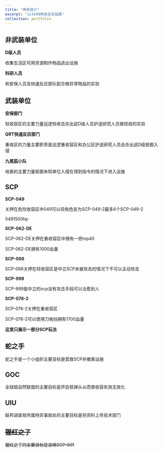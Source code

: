```yaml
---
title: "角色简介"
excerpt: "site99角色生存指南"
collection: portfolio
---
```



## 非武装单位

**D级人员**

收集生活区可用资源制作物品逃出设施

**科研人员**

和安保人员及快速反应部队配合做异常物品的实验

## 武装单位

**安保部门**

轻收容区的主要力量巡逻轻收击杀出逃D级人员护送研究人员做轻收的实验

**QRT快速反应部门**

重收区的力量主要职责是巡逻重收容区和办公区护送研究人员击杀出逃D级抵御入侵

**九尾狐小队**

地表的主要力量抵御未知单位入侵在得到指令的情况下进入设施

## SCP

**SCP-049**

关押在危险收容区中049可以将角色变为SCP-049-2最多6个SCP-049-2

0491500hp

**SCP-062-DE**

SCP-062-DE关押在重收容区中拥有一把mp40

SCP-062-DE拥有1000血量

**SCP-066**

SCP-066关押在轻收容区是中立SCP未被攻击的情况下不可以主动攻击

**SCP-999**

SCP-999是中立的scp没有攻击手段可以治愈别人

**SCP-076-2**

SCP-076-2关押在重收容区

SCP-076-2可以使用刀格挡拥有1700血量

**这里只展示一部分SCP玩法**

## 蛇之手

蛇之手是一个小组织主要目标是营救SCP并撤离设施

## GOC

全球超自然联盟的主要目标是开启核弹头从而使收容失效无效化

## UIU

联邦调查局所属特异事故处的主要目标是将资料上传技术部门

## ~~猩红之子~~

~~猩红之子的主要目标是召唤SCP-001~~

